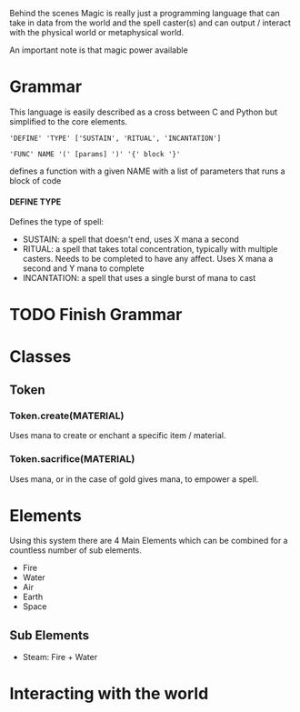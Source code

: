  Behind the scenes Magic is really just a programming language that can take in data from the world and the spell caster(s) and can output / interact with the physical world or metaphysical world.

An important note is that magic power available 

# Grammar

This language is easily described as a cross between C and Python but simplified to the core elements.


```
'DEFINE' 'TYPE' ['SUSTAIN', 'RITUAL', 'INCANTATION']

'FUNC' NAME '(' [params] ')' '{' block '}'
```
defines a function with a given NAME with a list of parameters that runs a block of code

#### DEFINE TYPE
Defines the type of spell:
* SUSTAIN: a spell that doesn't end, uses X mana a second
* RITUAL: a spell that takes total concentration, typically with multiple casters. Needs to be completed to have any affect. Uses X mana a second and Y mana to complete
* INCANTATION: a spell that uses a single burst of mana to cast

# TODO Finish Grammar

# Classes

## Token
### Token.create(MATERIAL)
Uses mana to create or enchant a specific item / material. 

### Token.sacrifice(MATERIAL)
Uses mana, or in the case of gold gives mana, to empower a spell.

# Elements
Using this system there are 4 Main Elements which can be combined for a countless number of sub elements.

- Fire
- Water
- Air
- Earth
- Space

## Sub Elements

- Steam: Fire + Water


# Interacting with the world